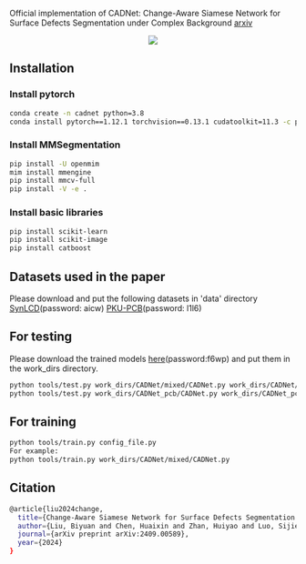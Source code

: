 
Official implementation of CADNet: Change-Aware Siamese Network for Surface Defects Segmentation under Complex Background
[arxiv](https://arxiv.org/pdf/2409.00589)

   <div align=center>
   <img src="https://github.com/HATFormer/CADNet/blob/main/image/SeaNet.png">
   </div>

## Installation
### Install pytorch
```bash
conda create -n cadnet python=3.8
conda install pytorch==1.12.1 torchvision==0.13.1 cudatoolkit=11.3 -c pytorch
```
### Install MMSegmentation
```bash
pip install -U openmim
mim install mmengine
pip install mmcv-full
pip install -V -e .
```
### Install basic libraries
```bash
pip install scikit-learn
pip install scikit-image
pip install catboost
```
## Datasets used in the paper
Please download and put the following datasets in 'data' directory
[SynLCD](https://pan.baidu.com/s/165cP18FL2qxWz1ljEzUZDg?pwd=aicw)(password: aicw)
[PKU-PCB](https://pan.baidu.com/s/1OFsBKF4MY9eOTkTBW7eWtg?pwd=l1l6)(password: l1l6)

## For testing
Please download the trained models [here](https://pan.baidu.com/s/19cxdhoafK-g-M-0t6k0Adg?pwd=f6wp)(password:f6wp) and put them in the work_dirs directory.
```bash
python tools/test.py work_dirs/CADNet/mixed/CADNet.py work_dirs/CADNet/mixed/iter_126000.pth --eval mIoU mFscore
python tools/test.py work_dirs/CADNet_pcb/CADNet.py work_dirs/CADNet_pcb/iter_46980.pth --eval mIoU mFscore
```
## For training
```bash
python tools/train.py config_file.py
For example:
python tools/train.py work_dirs/CADNet/mixed/CADNet.py 
```
## Citation
```bash
@article{liu2024change,
  title={Change-Aware Siamese Network for Surface Defects Segmentation under Complex Background},
  author={Liu, Biyuan and Chen, Huaixin and Zhan, Huiyao and Luo, Sijie and Huang, Zhou},
  journal={arXiv preprint arXiv:2409.00589},
  year={2024}
}
```


